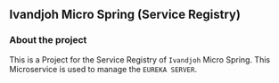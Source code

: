## Ivandjoh Micro Spring (Service Registry)

### About the project
This is a Project for the Service Registry of `Ivandjoh` Micro Spring.
This Microservice is used to manage the `EUREKA SERVER`.